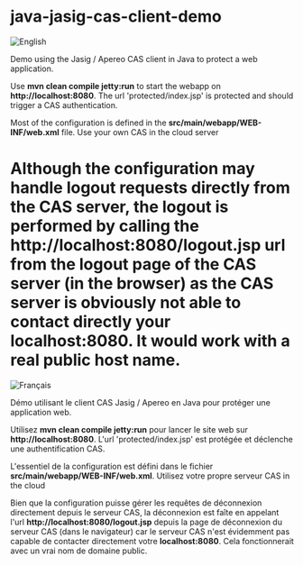 java-jasig-cas-client-demo
==========================

![English](https://www.casinthecloud.com/img/other/flag_en.png)

Demo using the Jasig / Apereo CAS client in Java to protect a web application.

Use **mvn clean compile jetty:run** to start the webapp on **http://localhost:8080**. The url 'protected/index.jsp' is protected and should trigger a CAS authentication.

Most of the configuration is defined in the **src/main/webapp/WEB-INF/web.xml** file. Use your own CAS in the cloud server

Although the configuration may handle logout requests directly from the CAS server, the logout is performed by calling the **http://localhost:8080/logout.jsp** url
from the logout page of the CAS server (in the browser) as the CAS server is obviously not able to contact directly your **localhost:8080**.
It would work with a real public host name.
==

![Français](https://www.casinthecloud.com/img/other/flag_fr.png)

Démo utilisant le client CAS Jasig / Apereo en Java pour protéger une application web.

Utilisez **mvn clean compile jetty:run** pour lancer le site web sur **http://localhost:8080**. L'url 'protected/index.jsp' est protégée et déclenche une authentification CAS.

L'essentiel de la configuration est défini dans le fichier **src/main/webapp/WEB-INF/web.xml**. Utilisez votre propre serveur CAS in the cloud

Bien que la configuration puisse gérer les requêtes de déconnexion directement depuis le serveur CAS, la déconnexion est faîte en appelant l'url **http://localhost:8080/logout.jsp**
depuis la page de déconnexion du serveur CAS (dans le navigateur) car le serveur CAS n'est évidemment pas capable de contacter directement votre **localhost:8080**.
Cela fonctionnerait avec un vrai nom de domaine public.
